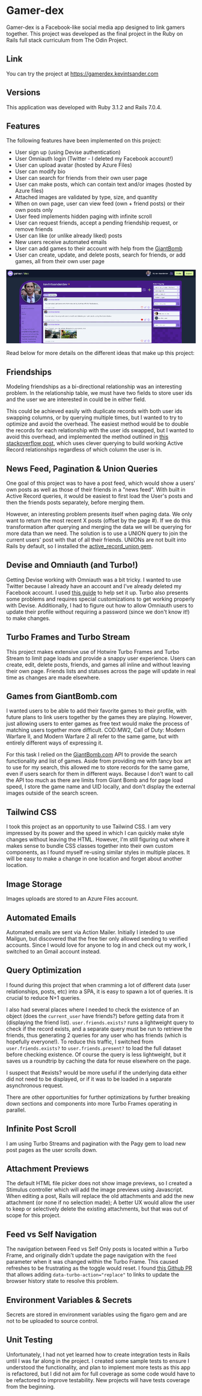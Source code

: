 # Gamer-dex

Gamer-dex is a Facebook-like social media app designed to link gamers together. This project was developed as the final project in the Ruby on Rails full stack curriculum from The Odin Project.

## Link

You can try the project at https://gamerdex.kevintsander.com

## Versions

This application was developed with Ruby 3.1.2 and Rails 7.0.4.

## Features

The following features have been implemented on this project:

- User sign up (using Devise authentication)
- User Omniauth login (Twitter - I deleted my Facebook account!)
- User can upload avatar (hosted by Azure Files)
- User can modify bio
- User can search for friends from their own user page
- User can make posts, which can contain text and/or images (hosted by Azure files)
- Attached images are validated by type, size, and quantity
- When on own page, user can view feed (own + friend posts) or their own posts only
- User feed implements hidden paging with infinite scroll
- User can request friends, accept a pending friendship request, or remove friends
- User can like (or unlike already liked) posts
- New users receive automated emails
- User can add games to their account with help from the [GiantBomb]('https://www.giantbomb.com)
- User can create, update, and delete posts, search for friends, or add games, all from their own user page

![Sample User Page](./extra/sample-user-page.png)

Read below for more details on the different ideas that make up this project:

## Friendships

Modeling friendships as a bi-directional relationship was an interesting problem. In the relationship table, we must have two fields to store user ids and the user we are interested in could be in either field.

This could be achieved easily with duplicate records with both user ids swapping columns, or by querying multiple times, but I wanted to try to optimize and avoid the overhead.
The easiest method would be to double the records for each relationship with the user ids swapped, but I wanted to avoid this overhead, and implemented the method outlined in [this stackoverflow post](https://stackoverflow.com/questions/37244283/how-to-model-a-mutual-friendship-in-rails/61904089#61904089), which uses clever querying to build working Active Record relationships regardless of which column the user is in.

## News Feed, Pagination & Union Queries

One goal of this project was to have a post feed, which would show a users' own posts as well as those of their friends in a "news feed". With built in Active Record queries, it would be easiest to first load the User's posts and then the friends posts separately, before merging them.

However, an interesting problem presents itself when paging data. We only want to return the most recent X posts (offset by the page #). If we do this transformation after querying and merging the data we will be querying for more data than we need. The solution is to use a UNION query to join the current users' post with that of all their friends. UNIONs are not built into Rails by default, so I installed the [active_record_union gem](https://github.com/brianhempel/active_record_union).

## Devise and Omniauth (and Turbo!)

Getting Devise working with Omniauth was a bit tricky. I wanted to use Twitter because I already have an account and I've already deleted my Facebook account. I used [this guide](https://web-crunch.com/posts/sign-in-with-twitter-using-devise-omniauth-ruby-on-rails) to help set it up. Turbo also presents some problems and requires special customizations to get working properly with Devise. Additionally, I had to figure out how to allow Omniauth users to update their profile without requiring a password (since we don't know it!) to make changes.

## Turbo Frames and Turbo Stream

This project makes extensive use of Hotwire Turbo Frames and Turbo Stream to limit page loads and provide a snappy user experience. Users can create, edit, delete posts, friends, and games all inline and without leaving their own page. Friends lists and statuses across the page will update in real time as changes are made elsewhere.

## Games from GiantBomb.com

I wanted users to be able to add their favorite games to their profile, with future plans to link users together by the games they are playing. However, just allowing users to enter games as free text would make the process of matching users together more difficult. COD:MW2, Call of Duty: Modern Warfare II, and Modern Warfare 2 all refer to the same game, but with entirely different ways of expressing it.

For this task I relied on the [GiantBomb.com](https://www.giantbomb.com) API to provide the search functionality and list of games. Aside from providing me with fancy box art to use for my search, this allowed me to store records for the same game, even if users search for them in different ways. Because I don't want to call the API too much as there are limits from Giant Bomb and for page load speed, I store the game name and UID locally, and don't display the external images outside of the search screen.

## Tailwind CSS

I took this project as an opportunity to use Tailwind CSS. I am very impressed by its power and the speed in which I can quickly make style changes without leaving the HTML. However, I'm still figuring out where it makes sense to bundle CSS classes together into their own custom components, as I found myself re-using similar styles in multiple places. It will be easy to make a change in one location and forget about another location.

## Image Storage

Images uploads are stored to an Azure Files account.

## Automated Emails

Automated emails are sent via Action Mailer. Initially I inteded to use Mailgun, but discovered that the free tier only allowed sending to verified accounts. Since I would love for anyone to log in and check out my work, I switched to an Gmail account instead.

## Query Optimization

I found during this project that when cramming a lot of different data (user relationships, posts, etc) into a SPA, it is easy to spawn a lot of queries. It is crucial to reduce N+1 queries.

I also had several places where I needed to check the existence of an object (does the `current_user` have friends?) before getting data from it (displaying the friend list). `user.friends.exists?` runs a lightweight query to check if the record exists, and a separate query must be run to retrieve the friends, thus generating 2 queries for any user who has friends (which is hopefully everyone!). To reduce this traffic, I switched from `user.friends.exists?` to `user.friends.present?` to load the full dataset before checking existence. Of course the query is less lightweight, but it saves us a roundtrip by caching the data for reuse elsewhere on the page.

I suspect that #exists? would be more useful if the underlying data either did not need to be displayed, or if it was to be loaded in a separate asynchronous request.

There are other opportunities for further optimizations by further breaking down sections and components into more Turbo Frames operating in parallel.

## Infinite Post Scroll

I am using Turbo Streams and pagination with the Pagy gem to load new post pages as the user scrolls down.

## Attachment Previews

The default HTML file picker does not show image previews, so I created a Stimulus controller which will add the image previews using Javascript.
When editing a post, Rails will replace the old attachments and add the new attachment (or none if no selection made); A better UX would allow the user to keep or selectively delete the existing attachments, but that was out of scope for this project.

## Feed vs Self Navigation

The navigation between Feed vs Self Only posts is located within a Turbo Frame, and originally didn't update the page navigation with the `feed` parameter when it was changed within the Turbo Frame. This caused refreshes to be frustrating as the toggle would reset. I found [this Github PR](https://github.com/hotwired/turbo/pull/398) that allows adding `data-turbo-action="replace"` to links to update the browser history state to resolve this problem.

## Environment Variables & Secrets

Secrets are stored in environment variables using the figaro gem and are not to be uploaded to source control.

## Unit Testing

Unfortunately, I had not yet learned how to create integration tests in Rails until I was far along in the project. I created some sample tests to ensure I understood the functionality, and plan to implement more tests as this app is refactored, but I did not aim for full coverage as some code would have to be refactored to improve testability. New projects will have tests coverage from the beginning.
